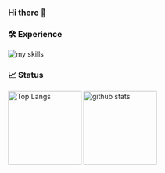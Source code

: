 ### Hi there 👋

### 🛠 Experience
<img alt="my skills" src="https://skillicons.dev/icons?theme=light&perline=8&i=html,css,sass,tailwind,js,ts,react,nextjs,nodejs,php,laravel,vite,git,github,figma" />

### 📈 Status
<p align="left"> 
  <img alt="Top Langs" height="150px" src="https://github-readme-stats.vercel.app/api/top-langs/?username=tsuki-lab&layout=compact&show_icons=true" />
  <img alt="github stats" height="150px" src="https://github-readme-stats.vercel.app/api?username=tsuki-lab" />
</p>
